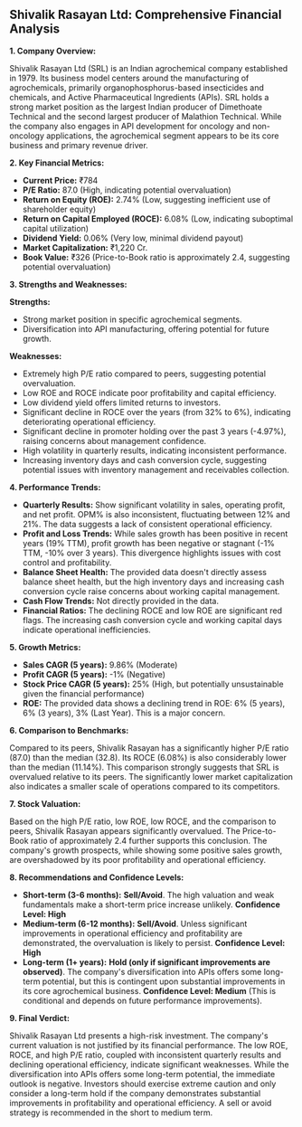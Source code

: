## Shivalik Rasayan Ltd: Comprehensive Financial Analysis

**1. Company Overview:**

Shivalik Rasayan Ltd (SRL) is an Indian agrochemical company established in 1979.  Its business model centers around the manufacturing of agrochemicals, primarily organophosphorus-based insecticides and chemicals, and Active Pharmaceutical Ingredients (APIs).  SRL holds a strong market position as the largest Indian producer of Dimethoate Technical and the second largest producer of Malathion Technical.  While the company also engages in API development for oncology and non-oncology applications, the agrochemical segment appears to be its core business and primary revenue driver.


**2. Key Financial Metrics:**

* **Current Price:** ₹784
* **P/E Ratio:** 87.0 (High, indicating potential overvaluation)
* **Return on Equity (ROE):** 2.74% (Low, suggesting inefficient use of shareholder equity)
* **Return on Capital Employed (ROCE):** 6.08% (Low, indicating suboptimal capital utilization)
* **Dividend Yield:** 0.06% (Very low, minimal dividend payout)
* **Market Capitalization:** ₹1,220 Cr.
* **Book Value:** ₹326 (Price-to-Book ratio is approximately 2.4, suggesting potential overvaluation)


**3. Strengths and Weaknesses:**

**Strengths:**

* Strong market position in specific agrochemical segments.
* Diversification into API manufacturing, offering potential for future growth.

**Weaknesses:**

* Extremely high P/E ratio compared to peers, suggesting potential overvaluation.
* Low ROE and ROCE indicate poor profitability and capital efficiency.
* Low dividend yield offers limited returns to investors.
* Significant decline in ROCE over the years (from 32% to 6%), indicating deteriorating operational efficiency.
* Significant decline in promoter holding over the past 3 years (-4.97%), raising concerns about management confidence.
* High volatility in quarterly results, indicating inconsistent performance.
* Increasing inventory days and cash conversion cycle, suggesting potential issues with inventory management and receivables collection.


**4. Performance Trends:**

* **Quarterly Results:**  Show significant volatility in sales, operating profit, and net profit. OPM% is also inconsistent, fluctuating between 12% and 21%.  The data suggests a lack of consistent operational efficiency.
* **Profit and Loss Trends:**  While sales growth has been positive in recent years (19% TTM), profit growth has been negative or stagnant (-1% TTM, -10% over 3 years). This divergence highlights issues with cost control and profitability.
* **Balance Sheet Health:**  The provided data doesn't directly assess balance sheet health, but the high inventory days and increasing cash conversion cycle raise concerns about working capital management.
* **Cash Flow Trends:**  Not directly provided in the data.
* **Financial Ratios:**  The declining ROCE and low ROE are significant red flags.  The increasing cash conversion cycle and working capital days indicate operational inefficiencies.


**5. Growth Metrics:**

* **Sales CAGR (5 years):** 9.86% (Moderate)
* **Profit CAGR (5 years):** -1% (Negative)
* **Stock Price CAGR (5 years):** 25% (High, but potentially unsustainable given the financial performance)
* **ROE:**  The provided data shows a declining trend in ROE: 6% (5 years), 6% (3 years), 3% (Last Year). This is a major concern.


**6. Comparison to Benchmarks:**

Compared to its peers, Shivalik Rasayan has a significantly higher P/E ratio (87.0) than the median (32.8).  Its ROCE (6.08%) is also considerably lower than the median (11.14%).  This comparison strongly suggests that SRL is overvalued relative to its peers.  The significantly lower market capitalization also indicates a smaller scale of operations compared to its competitors.


**7. Stock Valuation:**

Based on the high P/E ratio, low ROE, low ROCE, and the comparison to peers, Shivalik Rasayan appears significantly overvalued. The Price-to-Book ratio of approximately 2.4 further supports this conclusion.  The company's growth prospects, while showing some positive sales growth, are overshadowed by its poor profitability and operational efficiency.


**8. Recommendations and Confidence Levels:**

* **Short-term (3-6 months):** **Sell/Avoid**.  The high valuation and weak fundamentals make a short-term price increase unlikely.  **Confidence Level: High**
* **Medium-term (6-12 months):** **Sell/Avoid**.  Unless significant improvements in operational efficiency and profitability are demonstrated, the overvaluation is likely to persist. **Confidence Level: High**
* **Long-term (1+ years):** **Hold (only if significant improvements are observed)**.  The company's diversification into APIs offers some long-term potential, but this is contingent upon substantial improvements in its core agrochemical business.  **Confidence Level: Medium** (This is conditional and depends on future performance improvements).


**9. Final Verdict:**

Shivalik Rasayan Ltd presents a high-risk investment.  The company's current valuation is not justified by its financial performance.  The low ROE, ROCE, and high P/E ratio, coupled with inconsistent quarterly results and declining operational efficiency, indicate significant weaknesses. While the diversification into APIs offers some long-term potential, the immediate outlook is negative.  Investors should exercise extreme caution and only consider a long-term hold if the company demonstrates substantial improvements in profitability and operational efficiency.  A sell or avoid strategy is recommended in the short to medium term.
